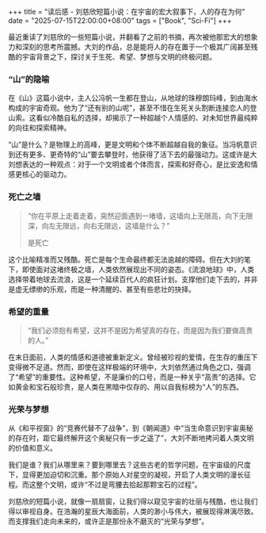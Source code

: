 +++
title = "读后感 - 刘慈欣短篇小说：在宇宙的宏大叙事下，人的存在为何"
date = "2025-07-15T22:00:00+08:00"
tags = ["Book", "Sci-Fi"]
+++

最近重读了刘慈欣的一些短篇小说，并翻看了之前的书摘，再次被他那宏大的想象力和深刻的思考所震撼。大刘的作品，总是能将人的存在置于一个极其广阔甚至残酷的宇宙背景之下，探讨关于生死、希望、梦想与文明的终极问题。

### “山”的隐喻

在《山》这篇小说中，主人公冯帆一生都在登山，从地球的珠穆朗玛峰，到由海水构成的宇宙奇观。他为了“还有别的山呢”，甚至不惜在生死关头割断连接恋人的登山索。这看似冷酷自私的选择，却揭示了一种超越个人情感的、对未知世界最纯粹的向往和探索精神。

“山”是什么？是物理上的高峰，更是文明和个体不断超越自我的象征。当冯帆意识到还有更多、更奇特的“山”要去攀登时，他获得了活下去的最强动力。这或许是大刘想表达的一种观点：对于一个文明或者个体而言，探索和好奇心，是比安逸和情感更核心的驱动力。

### 死亡之墙

> “你在平原上走着走着，突然迎面遇到一堵墙，这墙向上无限高，向下无限深，向左无限远，向右无限远，这墙是什么？”
>
> 是死亡

这个比喻精准而又残酷。死亡是每个生命最终都无法逾越的障碍。但在大刘的笔下，即使面对这堵终极之墙，人类依然展现出不同的姿态。《流浪地球》中，人类选择带着地球去流浪，这是一个延续百代人的疯狂计划。支撑他们走下去的，并非是虚无缥缈的乐观，而是一种清醒的、甚至有些悲壮的抉择。

### 希望的重量

> “我们必须抱有希望，这并不是因为希望真的存在，而是因为我们要做高贵的人。”

在末日面前，人类的情感和道德被重新定义。曾经被珍视的爱情，在生存的重压下变得微不足道。然而，即使在这样极端的环境中，大刘依然通过角色之口，强调了“希望”的重要性。这种希望，不是廉价的口号，而是一种关乎“高贵”的选择。它如黄金和宝石般珍贵，是人类在黑暗中仅存的、用以自我标榜为“人”的东西。

### 光荣与梦想

从《和平视窗》的“竞赛代替不了战争”，到《朝闻道》中“当生命意识到宇宙奥秘的存在时，距它最终解开这个奥秘只有一步之遥了”，大刘不断地拷问着人类文明的价值和意义。

我们是谁？我们从哪里来？要到哪里去？这些古老的哲学问题，在宇宙级的尺度下，显得更加迫切和沉重。那个原始人对星空的凝视，开启了人类文明的漫长征程。而这整个文明，或许“不过是弯腰去拾起那颗宝石的过程”。

刘慈欣的短篇小说，就像一扇扇窗，让我们得以窥见宇宙的壮丽与残酷，也让我们得以审视自身。在浩瀚的星辰大海面前，人类的渺小与伟大，被展现得淋漓尽致。而支撑我们走向未来的，或许正是那份永不磨灭的“光荣与梦想”。
